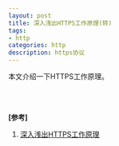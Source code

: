 ```yaml
---
layout: post
title: 深入浅出HTTPS工作原理(转)
tags:
- http
categories: http
description: https协议
---
```



本文介绍一下HTTPS工作原理。


<!-- more -->








<br />
<br />

**[参考]**


1. [深入浅出HTTPS工作原理](https://blog.csdn.net/wangtaomtk/article/details/80917081)



<br />
<br />
<br />

